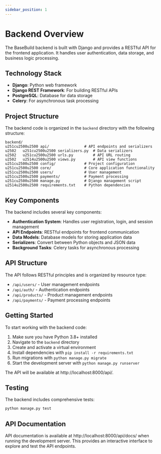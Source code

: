 ```yaml
---
sidebar_position: 1
---
```


# Backend Overview

The BaseBuild backend is built with Django and provides a RESTful API for the frontend application. It handles user authentication, data storage, and business logic processing.

## Technology Stack

- **Django**: Python web framework
- **Django REST Framework**: For building RESTful APIs
- **PostgreSQL**: Database for data storage
- **Celery**: For asynchronous task processing

## Project Structure

The backend code is organized in the `backend` directory with the following structure:

```
backend/
u251cu2500u2500 api/                # API endpoints and serializers
u2502   u251cu2500u2500 serializers.py  # Data serializers
u2502   u251cu2500u2500 urls.py         # API URL routing
u2502   u2514u2500u2500 views.py        # API view functions
u251cu2500u2500 config/             # Project configuration
u251cu2500u2500 core/               # Core application functionality
u251cu2500u2500 users/              # User management
u251cu2500u2500 payments/           # Payment processing
u251cu2500u2500 manage.py           # Django management script
u2514u2500u2500 requirements.txt    # Python dependencies
```

## Key Components

The backend includes several key components:

- **Authentication System**: Handles user registration, login, and session management
- **API Endpoints**: RESTful endpoints for frontend communication
- **Data Models**: Database models for storing application data
- **Serializers**: Convert between Python objects and JSON data
- **Background Tasks**: Celery tasks for asynchronous processing

## API Structure

The API follows RESTful principles and is organized by resource type:

- `/api/users/` - User management endpoints
- `/api/auth/` - Authentication endpoints
- `/api/products/` - Product management endpoints
- `/api/payments/` - Payment processing endpoints

## Getting Started

To start working with the backend code:

1. Make sure you have Python 3.8+ installed
2. Navigate to the `backend` directory
3. Create and activate a virtual environment
4. Install dependencies with `pip install -r requirements.txt`
5. Run migrations with `python manage.py migrate`
6. Start the development server with `python manage.py runserver`

The API will be available at http://localhost:8000/api/.

## Testing

The backend includes comprehensive tests:

```bash
python manage.py test
```

## API Documentation

API documentation is available at http://localhost:8000/api/docs/ when running the development server. This provides an interactive interface to explore and test the API endpoints.
